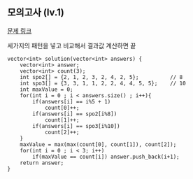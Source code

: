 ## 모의고사 (lv.1)

[문제 링크](https://programmers.co.kr/learn/courses/30/lessons/42840)

세가지의 패턴을 넣고 비교해서 결과값 계산하면 끝

```
vector<int> solution(vector<int> answers) {
    vector<int> answer;
    vector<int> count(3);
    int spo2[] = {2, 1, 2, 3, 2, 4, 2, 5};          // 8
    int spo3[] = {3, 3, 1, 1, 2, 2, 4, 4, 5, 5};    // 10    
    int maxValue = 0;
    for(int i = 0 ; i < answers.size() ; i++){
        if(answers[i] == i%5 + 1)
            count[0]++;
        if(answers[i] == spo2[i%8])
            count[1]++;
        if(answers[i] == spo3[i%10])
            count[2]++;    
    }
    maxValue = max(max(count[0], count[1]), count[2]);
    for(int i = 0 ; i < 3; i++)
        if(maxValue == count[i]) answer.push_back(i+1);    
    return answer;
}

```

